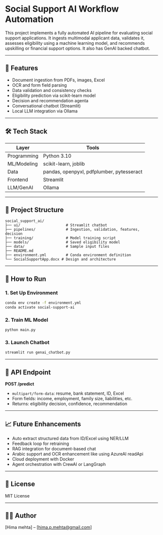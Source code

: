 # Social Support AI Workflow Automation

This project implements a fully automated AI pipeline for evaluating social support applications. It ingests multimodal applicant data, validates it, assesses eligibility using a machine learning model, and recommends upskilling or financial support options. It also has GenAI backed chatbot.

---

## 🚀 Features

* Document ingestion from PDFs, images, Excel
* OCR and form field parsing
* Data validation and consistency checks
* Eligibility prediction via scikit-learn model
* Decision and recommendation agenta
* Conversational chatbot (Streamlit)
* Local LLM integration via Ollama

---

## 🛠️ Tech Stack

| Layer         | Tools                                     |
| ------------- | ----------------------------------------- |
| Programming   | Python 3.10                               |
| ML/Modeling   | scikit-learn, joblib                      |
| Data          | pandas, openpyxl, pdfplumber, pytesseract |
| Frontend      | Streamlit                                                          |
| LLM/GenAI     | Ollama                                    |

---

## 📂 Project Structure

```
social_support_ai/
├── ui/                     # Streamlit chatbot
├── pipelines/              # Ingestion, validation, features, decision
├── training/               # Model training script
├── models/                 # Saved eligibility model
├── data/                   # Sample input files
├── README.md
├── environment.yml         # Conda environment definition
└── SocialSupportApp.docx # Design and architecture
```

---

## 🧪 How to Run

### 1. Set Up Environment

```bash
conda env create -f environment.yml
conda activate social-support-ai
```

### 2. Train ML Model

```bash
python main.py
```

### 3. Launch Chatbot

```bash
streamlit run genai_chatbot.py
```

---

## 📝 API Endpoint

**POST /predict**

* `multipart/form-data`: resume, bank statement, ID, Excel
* Form fields: income, employment, family size, liabilities, etc.
* Returns: eligibility decision, confidence, recommendation

---

## 📈 Future Enhancements

* Auto extract structured data from ID/Excel using NER/LLM
* Feedback loop for retraining
* RAG integration for document-based chat
* Arabic support and OCR enhancement like using AzureAI readApi
* Cloud deployment with Docker
* Agent orchestration with CrewAI or LangGraph

---

## 📄 License

MIT License

---

## 👨‍💻 Author

\[Hima mehta] – \[[hima.p.mehta@gmail.com](mailto:hima.p.mehta@gmail.com)]

